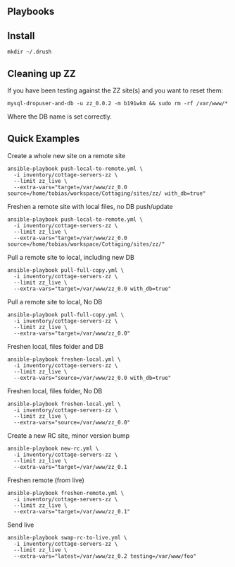 ## Playbooks

## Install

    mkdir ~/.drush

## Cleaning up ZZ

If you have been testing against the ZZ site(s) and you want to reset them:

    mysql-dropuser-and-db -u zz_0.0.2 -m b191wkm && sudo rm -rf /var/www/*

Where the DB name is set correctly.

## Quick Examples

Create a whole new site on a remote site

    ansible-playbook push-local-to-remote.yml \
      -i inventory/cottage-servers-zz \
      --limit zz_live \
      --extra-vars="target=/var/www/zz_0.0 source=/home/tobias/workspace/Cottaging/sites/zz/ with_db=true"

Freshen a remote site with local files, no DB push/update

    ansible-playbook push-local-to-remote.yml \
      -i inventory/cottage-servers-zz \
      --limit zz_live \
      --extra-vars="target=/var/www/zz_0.0 source=/home/tobias/workspace/Cottaging/sites/zz/"

Pull a remote site to local, including new DB

    ansible-playbook pull-full-copy.yml \
      -i inventory/cottage-servers-zz \
      --limit zz_live \
      --extra-vars="target=/var/www/zz_0.0 with_db=true"

Pull a remote site to local, No DB

    ansible-playbook pull-full-copy.yml \
      -i inventory/cottage-servers-zz \
      --limit zz_live \
      --extra-vars="target=/var/www/zz_0.0"

Freshen local, files folder and DB

    ansible-playbook freshen-local.yml \
      -i inventory/cottage-servers-zz \
      --limit zz_live \
      --extra-vars="source=/var/www/zz_0.0 with_db=true"

Freshen local, files folder, No DB

    ansible-playbook freshen-local.yml \
      -i inventory/cottage-servers-zz \
      --limit zz_live \
      --extra-vars="source=/var/www/zz_0.0"

Create a new RC site, minor version bump

    ansible-playbook new-rc.yml \
      -i inventory/cottage-servers-zz \
      --limit zz_live \
      --extra-vars="target=/var/www/zz_0.1

Freshen remote (from live)

    ansible-playbook freshen-remote.yml \
      -i inventory/cottage-servers-zz \
      --limit zz_live \
      --extra-vars="target=/var/www/zz_0.1"

Send live

    ansible-playbook swap-rc-to-live.yml \
      -i inventory/cottage-servers-zz \
      --limit zz_live \
      --extra-vars="latest=/var/www/zz_0.2 testing=/var/www/foo"
